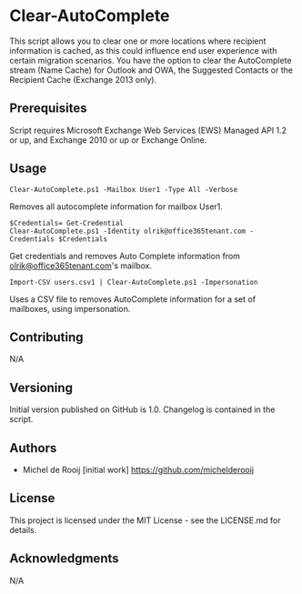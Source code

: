 # Clear-AutoComplete

This script allows you to clear one or more locations where recipient information 
is cached, as this could influence end user experience with certain migration scenarios.
You have the option to clear the AutoComplete stream (Name Cache) for Outlook and 
OWA, the Suggested Contacts or the Recipient Cache (Exchange 2013 only).

## Prerequisites

Script requires Microsoft Exchange Web Services (EWS) Managed API 1.2 or up, and Exchange 2010 or up or Exchange Online.
	
## Usage

```
Clear-AutoComplete.ps1 -Mailbox User1 -Type All -Verbose
```
Removes all autocomplete information for mailbox User1.

```
$Credentials= Get-Credential
Clear-AutoComplete.ps1 -Identity olrik@office365tenant.com -Credentials $Credentials 
```

Get credentials and removes Auto Complete information from olrik@office365tenant.com's mailbox.

````
Import-CSV users.csv1 | Clear-AutoComplete.ps1 -Impersonation
````
Uses a CSV file to removes AutoComplete information for a set of mailboxes, using impersonation.

## Contributing

N/A

## Versioning

Initial version published on GitHub is 1.0. Changelog is contained in the script.

## Authors

* Michel de Rooij [initial work] https://github.com/michelderooij

## License

This project is licensed under the MIT License - see the LICENSE.md for details.

## Acknowledgments

N/A
 
